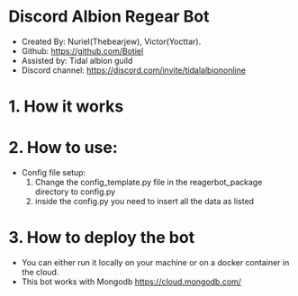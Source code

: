 # Discord Albion Regear Bot

- Created By: Nuriel(Thebearjew), Victor(Yocttar).
- Github: https://github.com/Botiel
- Assisted by: Tidal albion guild
- Discord channel: https://discord.com/invite/tidalalbiononline

# 1. How it works


# 2. How to use:


- Config file setup:
    1. Change the config_template.py file in the reagerbot_package directory to config.py
    2. inside the config.py you need to insert all the data as listed

# 3. How to deploy the bot

- You can either run it locally on your machine or on a docker container in the cloud.
- This bot works with Mongodb https://cloud.mongodb.com/



